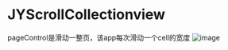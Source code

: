 # JYScrollCollectionview
pageControl是滑动一整页，该app每次滑动一个cell的宽度
![image](https://github.com/JackYoung1989/JYScrollCollectionview/image.jpeg)
